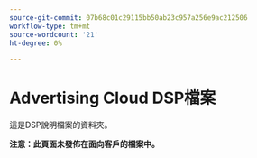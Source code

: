 ```yaml
---
source-git-commit: 07b68c01c29115bb50ab23c957a256e9ac212506
workflow-type: tm+mt
source-wordcount: '21'
ht-degree: 0%

---
```

# Advertising Cloud DSP檔案

這是DSP說明檔案的資料夾。

**注意：此頁面未發佈在面向客戶的檔案中。**
